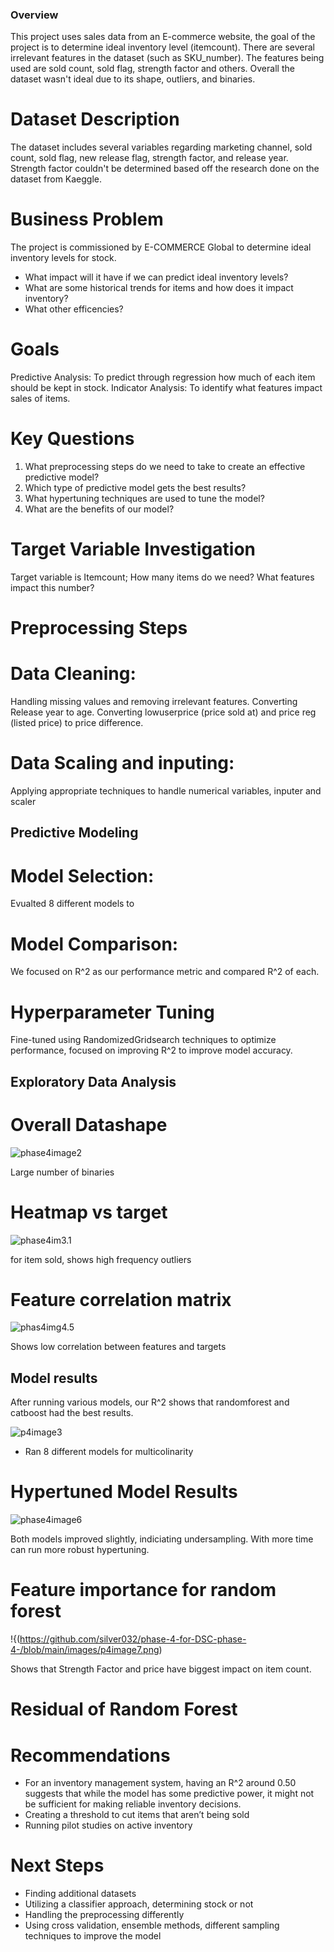 ### Overview

This project uses sales data from an E-commerce website, the goal of the project is to determine ideal inventory level (itemcount). There are several irrelevant features in the dataset (such as SKU_number). The features being used are sold count, sold flag, strength factor and others. Overall the dataset wasn't ideal due to its shape, outliers, and binaries. 

# Dataset Description

The dataset includes several variables regarding marketing channel, sold count, sold flag, new release flag, strength factor, and release year. Strength factor couldn't be determined based off the research done on the dataset from Kaeggle. 

# Business Problem 

The project is commissioned by E-COMMERCE Global to determine ideal inventory levels for stock. 

- What impact will it have if we can predict ideal inventory levels?
- What are some historical trends for items and how does it impact inventory?
- What other efficencies?

# Goals

Predictive Analysis: To predict through regression how much of each item should be kept in stock. 
Indicator Analysis: To identify what features impact sales of items. 

# Key Questions

1. What preprocessing steps do we need to take to create an effective predictive model?
2. Which type of predictive model gets the best results?
3. What hypertuning techniques are used to tune the model?
4. What are the benefits of our model?

# Target Variable Investigation

Target variable is Itemcount; How many items do we need? What features impact this number?


# Preprocessing Steps

# Data Cleaning: 
 Handling missing values and removing irrelevant features. Converting Release year to age. Converting lowuserprice (price sold at) and price reg (listed price) to price difference. 

# Data Scaling and inputing: 
Applying appropriate techniques to handle numerical variables, inputer and scaler

## Predictive Modeling

# Model Selection: 
Evualted 8 different models to 

# Model Comparison:
We focused on R^2 as our performance metric and compared R^2 of each. 

# Hyperparameter Tuning
Fine-tuned using RandomizedGridsearch techniques to optimize performance, focused on improving R^2 to improve model accuracy. 

## Exploratory Data Analysis 

# Overall Datashape 

![phase4image2](https://github.com/silver032/phase-4-for-DSC-phase-4-/blob/main/images/phase4image2.png)

Large number of binaries

# Heatmap vs target

![phase4im3.1](https://github.com/silver032/phase-4-for-DSC-phase-4-/blob/main/images/phase4im3.1.png)

for item sold, shows high frequency outliers

# Feature correlation matrix

![phas4img4.5](https://github.com/silver032/phase-4-for-DSC-phase-4-/blob/main/images/phas4img4.5.png)

Shows low correlation between features and targets

## Model results 

After running various models, our R^2 shows that randomforest and catboost had the best results. 

![p4image3](https://github.com/silver032/phase-4-for-DSC-phase-4-/blob/main/images/p4image3.png)

- Ran 8 different models for multicolinarity 

# Hypertuned Model Results

![phase4image6](https://github.com/silver032/phase-4-for-DSC-phase-4-/blob/main/images/phase4image6.png)

Both models improved slightly, indiciating undersampling. With more time can run more robust hypertuning. 

# Feature importance for random forest
!{(https://github.com/silver032/phase-4-for-DSC-phase-4-/blob/main/images/p4image7.png)

Shows that Strength Factor and price have biggest impact on item count.

# Residual of Random Forest



# Recommendations

- For an inventory management system, having an R^2 around 0.50 suggests that while the model has some predictive power, it might not be sufficient for making reliable inventory decisions.
- Creating a threshold to cut items that aren’t being sold
- Running pilot studies on active inventory 


# Next Steps

- Finding additional datasets
- Utilizing a classifier approach, determining stock or not
- Handling the preprocessing differently 
- Using cross validation, ensemble methods, different sampling techniques to improve the model 


